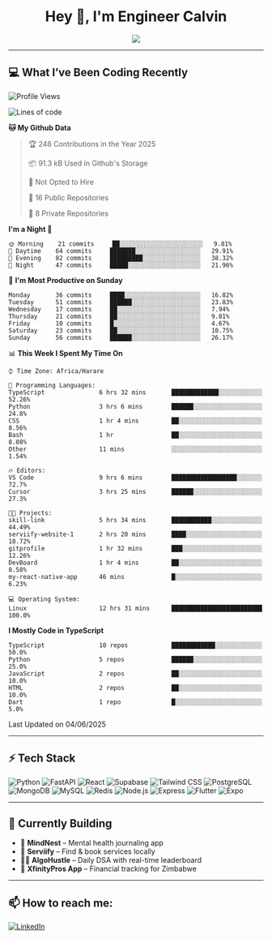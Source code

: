 <h1 align="center">Hey 👋, I'm Engineer Calvin</h1>

<p align="center">
  <img src="https://readme-typing-svg.herokuapp.com?font=Fira+Code&size=22&pause=1000&center=true&vCenter=true&width=435&lines=Code+is+life.;FastAPI+Jutsu+User;React+Ninja+in+Training;🔥+Engineer+on+a+Mission" />
</p>

---

## 💻 What I’ve Been Coding Recently

<!--START_SECTION:waka-->
![Profile Views](http://img.shields.io/badge/Profile%20Views-283-blue)

![Lines of code](https://img.shields.io/badge/From%20Hello%20World%20I%27ve%20Written-3.3%20million%20lines%20of%20code-blue)

**🐱 My Github Data** 

> 🏆 248 Contributions in the Year 2025
 > 
> 📦 91.3 kB Used in Github's Storage 
 > 
> 🚫 Not Opted to Hire
 > 
> 📜 16 Public Repositories 
 > 
> 🔑 8 Private Repositories  
 > 
**I'm a Night 🦉** 

```text
🌞 Morning    21 commits     ██░░░░░░░░░░░░░░░░░░░░░░░   9.81% 
🌆 Daytime    64 commits     ███████░░░░░░░░░░░░░░░░░░   29.91% 
🌃 Evening    82 commits     █████████░░░░░░░░░░░░░░░░   38.32% 
🌙 Night      47 commits     █████░░░░░░░░░░░░░░░░░░░░   21.96%

```
📅 **I'm Most Productive on Sunday** 

```text
Monday       36 commits     ████░░░░░░░░░░░░░░░░░░░░░   16.82% 
Tuesday      51 commits     ██████░░░░░░░░░░░░░░░░░░░   23.83% 
Wednesday    17 commits     ██░░░░░░░░░░░░░░░░░░░░░░░   7.94% 
Thursday     21 commits     ██░░░░░░░░░░░░░░░░░░░░░░░   9.81% 
Friday       10 commits     █░░░░░░░░░░░░░░░░░░░░░░░░   4.67% 
Saturday     23 commits     ██░░░░░░░░░░░░░░░░░░░░░░░   10.75% 
Sunday       56 commits     ██████░░░░░░░░░░░░░░░░░░░   26.17%

```


📊 **This Week I Spent My Time On** 

```text
⌚︎ Time Zone: Africa/Harare

💬 Programming Languages: 
TypeScript               6 hrs 32 mins       █████████████░░░░░░░░░░░░   52.26% 
Python                   3 hrs 6 mins        ██████░░░░░░░░░░░░░░░░░░░   24.8% 
CSS                      1 hr 4 mins         ██░░░░░░░░░░░░░░░░░░░░░░░   8.56% 
Bash                     1 hr                ██░░░░░░░░░░░░░░░░░░░░░░░   8.08% 
Other                    11 mins             ░░░░░░░░░░░░░░░░░░░░░░░░░   1.54%

🔥 Editors: 
VS Code                  9 hrs 6 mins        ██████████████████░░░░░░░   72.7% 
Cursor                   3 hrs 25 mins       ██████░░░░░░░░░░░░░░░░░░░   27.3%

🐱‍💻 Projects: 
skill-link               5 hrs 34 mins       ███████████░░░░░░░░░░░░░░   44.49% 
serviify-website-1       2 hrs 20 mins       ████░░░░░░░░░░░░░░░░░░░░░   18.72% 
gitprofile               1 hr 32 mins        ███░░░░░░░░░░░░░░░░░░░░░░   12.26% 
DevBoard                 1 hr 4 mins         ██░░░░░░░░░░░░░░░░░░░░░░░   8.58% 
my-react-native-app      46 mins             █░░░░░░░░░░░░░░░░░░░░░░░░   6.23%

💻 Operating System: 
Linux                    12 hrs 31 mins      █████████████████████████   100.0%

```

**I Mostly Code in TypeScript** 

```text
TypeScript               10 repos            ████████████░░░░░░░░░░░░░   50.0% 
Python                   5 repos             ██████░░░░░░░░░░░░░░░░░░░   25.0% 
JavaScript               2 repos             ██░░░░░░░░░░░░░░░░░░░░░░░   10.0% 
HTML                     2 repos             ██░░░░░░░░░░░░░░░░░░░░░░░   10.0% 
Dart                     1 repo              █░░░░░░░░░░░░░░░░░░░░░░░░   5.0%

```



 Last Updated on 04/06/2025
<!--END_SECTION:waka-->

---

## ⚡ Tech Stack

![Python](https://img.shields.io/badge/-Python-05122A?style=flat&logo=python)
![FastAPI](https://img.shields.io/badge/-FastAPI-05122A?style=flat&logo=fastapi)
![React](https://img.shields.io/badge/-React-05122A?style=flat&logo=react)
![Supabase](https://img.shields.io/badge/-Supabase-05122A?style=flat&logo=supabase)
![Tailwind CSS](https://img.shields.io/badge/-Tailwind-05122A?style=flat&logo=tailwindcss)
![PostgreSQL](https://img.shields.io/badge/-PostgreSQL-05122A?style=flat&logo=postgresql)
![MongoDB](https://img.shields.io/badge/-MongoDB-05122A?style=flat&logo=mongodb)
![MySQL](https://img.shields.io/badge/-MySQL-05122A?style=flat&logo=mysql)
![Redis](https://img.shields.io/badge/-Redis-05122A?style=flat&logo=redis)
![Node.js](https://img.shields.io/badge/-Node.js-05122A?style=flat&logo=node.js)
![Express](https://img.shields.io/badge/-Express-05122A?style=flat&logo=express)
![Flutter](https://img.shields.io/badge/-Flutter-05122A?style=flat&logo=flutter)
![Expo](https://img.shields.io/badge/-Expo-05122A?style=flat&logo=expo)

---

## 🧠 Currently Building

- 🧠 **MindNest** – Mental health journaling app
- 🧹 **Serviify** – Find & book services locally
- 🧑‍💻 **AlgoHustle** – Daily DSA with real-time leaderboard
- 💸 **XfinityPros App** – Financial tracking for Zimbabwe
  

---

## 📫 How to reach me:

[![LinkedIn](https://img.shields.io/badge/-EngineerCalvin-blue?style=flat-square&logo=Linkedin&logoColor=white)](https://linkedin.com/in/Codewizardry23)

